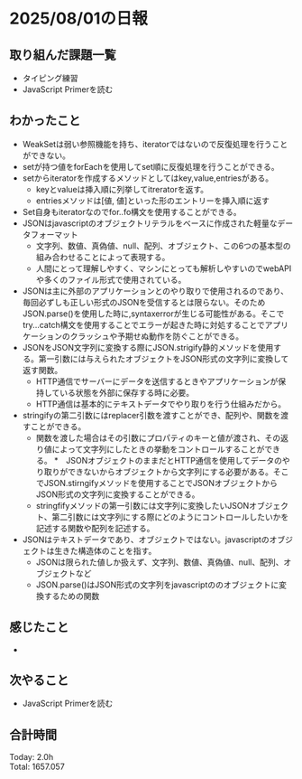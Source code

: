 # 2025/08/01の日報
## 取り組んだ課題一覧
* タイピング練習
* JavaScript Primerを読む
## わかったこと 
* WeakSetは弱い参照機能を持ち、iteratorではないので反復処理を行うことができない。
* setが持つ値をforEachを使用してset順に反復処理を行うことができる。
* setからiteratorを作成するメソッドとしてはkey,value,entriesがある。
  * keyとvalueは挿入順に列挙してitreratorを返す。
  * entriesメソッドは[値, 値]といった形のエントリーを挿入順に返す
* Set自身もiteratorなのでfor..fo構文を使用することができる。
* JSONはjavascriptのオブジェクトリテラルをベースに作成された軽量なデータフォーマット
  * 文字列、数値、真偽値、null、配列、オブジェクト、この6つの基本型の組み合わせることによって表現する。
  * 人間にとって理解しやすく、マシンにとっても解析しやすいのでwebAPIや多くのファイル形式で使用されている。
* JSONは主に外部のアプリケーションとのやり取りで使用されるのであり、毎回必ずしも正しい形式のJSONを受信するとは限らない。そのためJSON.parse()を使用した時に,syntaxerrorが生じる可能性がある。そこでtry...catch構文を使用することでエラーが起きた時に対処することでアプリケーションのクラッシュや予期せぬ動作を防ぐことができる。 
* JSONをJSON文字列に変換する際にJSON.strigify静的メソッドを使用する。第一引数には与えられたオブジェクトをJSON形式の文字列に変換して返す関数。
  * HTTP通信でサーバーにデータを送信するときやアプリケーションが保持している状態を外部に保存する時に必要。
  * HTTP通信は基本的にテキストデータでやり取りを行う仕組みだから。
* stringifyの第二引数にはreplacer引数を渡すことができ、配列や、関数を渡すことができる。
  * 関数を渡した場合はその引数にプロパティのキーと値が渡され、その返り値によって文字列にしたときの挙動をコントロールすることができる。
*　JSONオブジェクトのままだとHTTP通信を使用してデータのやり取りができないからオブジェクトから文字列にする必要がある。そこでJSON.stirngifyメソッドを使用することでJSONオブジェクトからJSON形式の文字列に変換することができる。
  * stringfifyメソッドの第一引数には文字列に変換したいJSONオブジェクト、第二引数には文字列にする際にどのようにコントロールしたいかを記述する関数や配列を記述する。
* JSONはテキストデータであり、オブジェクトではない。javascriptのオブジェクトは生きた構造体のことを指す。
  * JSONは限られた値しか扱えず、文字列、数値、真偽値、null、配列、オブジェクトなど
  * JSON.parse()はJSON形式の文字列をjavascriptののオブジェクトに変換するための関数  
## 感じたこと
* 
## 次やること
* JavaScript Primerを読む
##  合計時間 
Today: 2.0h<br>
Total: 1657.057
